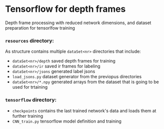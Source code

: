 # Tensorflow for depth frames
Depth frame processing with reduced network dimensions, and dataset preparation for tensorlfow training


### ```resources``` directory:
As structure contains multiple ```dataSet<nr>``` directories that include:
  * ```dataSet<nr>/depth```            saved depth frames for training
  * ```dataSet<nr>/ir```               saved ir frames for labeling
  * ```dataSet<nr>/jsons```            generated label jsons 
  * ```load_jsons.py```           dataset generator from the previopus directories 
  * ```dataSet<nr>/*.npy```                   generated arrays from the dataset that is going to be used for trtaining
  
  ### ```tensorflow``` directory:
* ```checkpoints```        contains the last trained network's data and loads them at further training
* ```CNN_train.py```       tensorflow model definition and training
  
